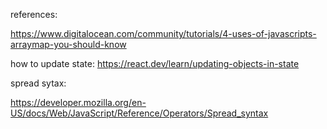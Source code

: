 references:

https://www.digitalocean.com/community/tutorials/4-uses-of-javascripts-arraymap-you-should-know

how to update state:
https://react.dev/learn/updating-objects-in-state

spread sytax:

https://developer.mozilla.org/en-US/docs/Web/JavaScript/Reference/Operators/Spread_syntax



